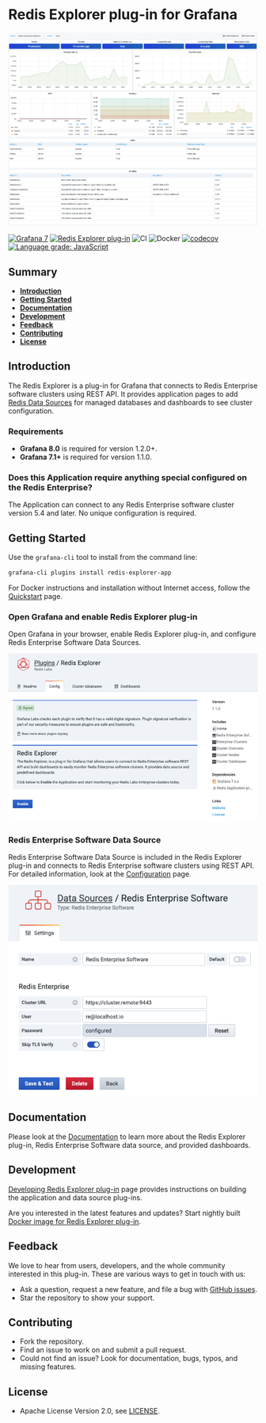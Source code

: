 # Redis Explorer plug-in for Grafana

![Dashboard](https://raw.githubusercontent.com/RedisGrafana/grafana-redis-explorer/master/src/img/overview.png)

[![Grafana 7](https://img.shields.io/badge/Grafana-7-orange)](https://www.grafana.com)
[![Redis Explorer plug-in](https://img.shields.io/badge/dynamic/json?color=blue&label=Redis%20Explorer%20plug-in&query=%24.version&url=https%3A%2F%2Fgrafana.com%2Fapi%2Fplugins%2Fredis-explorer-app)](https://grafana.com/grafana/plugins/redis-explorer-app)
![CI](https://github.com/RedisGrafana/grafana-redis-explorer/workflows/CI/badge.svg)
![Docker](https://github.com/RedisGrafana/grafana-redis-explorer/workflows/Docker/badge.svg)
[![codecov](https://codecov.io/gh/RedisGrafana/grafana-redis-explorer/branch/master/graph/badge.svg?token=15SIRGU8SX)](https://codecov.io/gh/RedisGrafana/grafana-redis-explorer)
[![Language grade: JavaScript](https://img.shields.io/lgtm/grade/javascript/g/RedisGrafana/grafana-redis-explorer.svg?logo=lgtm&logoWidth=18)](https://lgtm.com/projects/g/RedisGrafana/grafana-redis-explorer/context:javascript)

## Summary

- [**Introduction**](#introduction)
- [**Getting Started**](#getting-started)
- [**Documentation**](#documentation)
- [**Development**](#development)
- [**Feedback**](#feedback)
- [**Contributing**](#contributing)
- [**License**](#license)

## Introduction

The Redis Explorer is a plug-in for Grafana that connects to Redis Enterprise software clusters using REST API. It provides application pages to add [Redis Data Sources](https://grafana.com/grafana/plugins/redis-datasource/) for managed databases and dashboards to see cluster configuration.

### Requirements

- **Grafana 8.0** is required for version 1.2.0+.
- **Grafana 7.1+** is required for version 1.1.0.

### Does this Application require anything special configured on the Redis Enterprise?

The Application can connect to any Redis Enterprise software cluster version 5.4 and later. No unique configuration is required.

## Getting Started

Use the `grafana-cli` tool to install from the command line:

```bash
grafana-cli plugins install redis-explorer-app
```

For Docker instructions and installation without Internet access, follow the [Quickstart](https://redisgrafana.github.io/quickstart/) page.

### Open Grafana and enable Redis Explorer plug-in

Open Grafana in your browser, enable Redis Explorer plug-in, and configure Redis Enterprise Software Data Sources.

![Enable](https://raw.githubusercontent.com/RedisGrafana/grafana-redis-explorer/master/src/img/enable.png)

### Redis Enterprise Software Data Source

Redis Enterprise Software Data Source is included in the Redis Explorer plug-in and connects to Redis Enterprise software clusters using REST API. For detailed information, look at the [Configuration](https://redisgrafana.github.io/redis-explorer/re-software/configuration/) page.

![Datasource](https://raw.githubusercontent.com/RedisGrafana/grafana-redis-explorer/master/src/img/datasource.png)

## Documentation

Please look at the [Documentation](https://redisgrafana.github.io/redis-explorer/overview/) to learn more about the Redis Explorer plug-in, Redis Enterprise Software data source, and provided dashboards.

## Development

[Developing Redis Explorer plug-in](https://redisgrafana.github.io/development/redis-explorer/) page provides instructions on building the application and data source plug-ins.

Are you interested in the latest features and updates? Start nightly built [Docker image for Redis Explorer plug-in](https://redisgrafana.github.io/development/images/).

## Feedback

We love to hear from users, developers, and the whole community interested in this plug-in. These are various ways to get in touch with us:

- Ask a question, request a new feature, and file a bug with [GitHub issues](https://github.com/RedisGrafana/grafana-redis-explorer/issues/new/choose).
- Star the repository to show your support.

## Contributing

- Fork the repository.
- Find an issue to work on and submit a pull request.
- Could not find an issue? Look for documentation, bugs, typos, and missing features.

## License

- Apache License Version 2.0, see [LICENSE](https://github.com/RedisGrafana/grafana-redis-explorer/blob/master/LICENSE).
